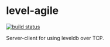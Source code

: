 # level-agile

[![build status](https://secure.travis-ci.org/jcrugzz/level-agile.png)](http://travis-ci.org/jcrugzz/level-agile)

Server-client for using leveldb over TCP.

